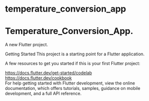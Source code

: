 # temperature_conversion_app
# Temperature_Conversion_App.
A new Flutter project.

Getting Started
This project is a starting point for a Flutter application.

A few resources to get you started if this is your first Flutter project:

https://docs.flutter.dev/get-started/codelab 
https://docs.flutter.dev/cookbook  
For help getting started with Flutter development, view the online documentation, which offers tutorials, samples, guidance on mobile development, and a full API reference.
